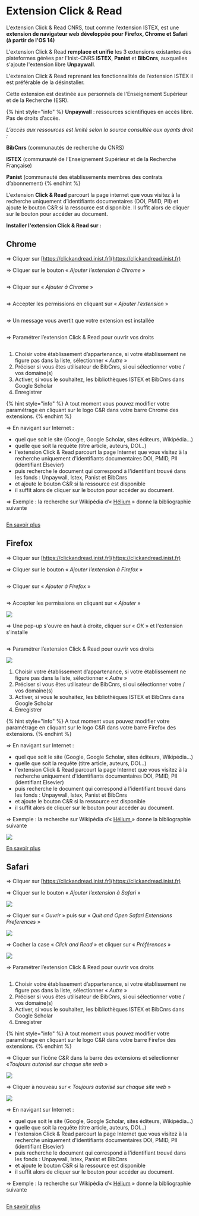 # Extension Click & Read

L’extension Click & Read CNRS, tout comme l’extension ISTEX, est une **extension de navigateur web développée pour Firefox, Chrome et Safari (à partir de l'OS 14)**

L'extension Click & Read **remplace et unifie** les 3 extensions existantes des plateformes gérées par l'Inist-CNRS **ISTEX**, **Panist** et **BibCnrs**, auxquelles s'ajoute l'extension libre **Unpaywall**.

L'extension Click & Read reprenant les fonctionnalités de l’extension ISTEX il est préférable de la désinstaller.

Cette extension est destinée aux personnels de l'Enseignement Supérieur et de la Recherche (ESR).

{% hint style="info" %}
**Unpaywall** : ressources scientifiques en accès libre. Pas de droits d’accès.

_L’accès aux ressources est limité selon la source consultée aux ayants droit :_

**BibCnrs** (communautés de recherche du CNRS)

**ISTEX** (communauté de l’Enseignement Supérieur et de la Recherche Française)

**Panist** (communauté des établissements membres des contrats d’abonnement)
{% endhint %}

L’extension **Click & Read** parcourt la page internet que vous visitez à la recherche uniquement d’identifiants documentaires (DOI, PMID, PII) et ajoute le bouton C\&R si la ressource est disponible. Il suffit alors de cliquer sur le bouton pour accéder au document.&#x20;

**Installer l'extension Click & Read sur :**

## **Chrome**

\=> Cliquer sur [https://clickandread.inist.fr](https://clickandread.inist.fr)

\=> Cliquer sur le bouton « _Ajouter l’extension à Chrome_ »

<div align="left"><img src="../.gitbook/assets/Cr1chrome.JPG" alt=""></div>

\=>  Cliquer sur « _Ajouter à Chrome_ »

<div align="left"><img src="../.gitbook/assets/Cr2chrome.JPG" alt=""></div>

\=> Accepter les permissions en cliquant sur « _Ajouter l’extension_ »

<div align="left"><img src="../.gitbook/assets/cr3chrome (1).JPG" alt=""></div>

_=>_ Un message vous avertit que votre extension est installée

<div align="left"><img src="../.gitbook/assets/image (1).png" alt=""></div>

\=> Paramétrer l’extension Click & Read pour ouvrir vos droits

<div align="left"><img src="../.gitbook/assets/boules (1).png" alt=""></div>

1. Choisir votre établissement d’appartenance, si votre établissement ne figure pas dans la liste, sélectionner « _Autre_ »
2. Préciser si vous êtes utilisateur de BibCnrs, si oui sélectionner votre / vos domaine(s)&#x20;
3. Activer, si vous le souhaitez, les bibliothèques ISTEX et BibCnrs dans Google Scholar
4. Enregistrer

{% hint style="info" %}
A tout moment vous pouvez modifier votre paramétrage en cliquant sur le logo C\&R dans votre barre Chrome des extensions.
{% endhint %}

\=> En navigant sur Internet :

* quel que soit le site (Google, Google Scholar, sites éditeurs, Wikipédia...)&#x20;
* quelle que soit la requête (titre article, auteurs, DOI...)&#x20;
* l'extension Click & Read parcourt la page Internet que vous visitez à la recherche uniquement d'identifiants documentaires DOI, PMID, PII (identifiant Elsevier)&#x20;
* puis recherche le document qui correspond à l'identifiant trouvé dans les fonds : Unpaywall, Istex, Panist et BibCnrs&#x20;
* et ajoute le bouton C\&R si la ressource est disponible
* il suffit alors de cliquer sur le bouton pour accéder au document.

\=>  Exemple : la recherche sur Wikipédia d’« [Hélium](https://fr.wikipedia.org/wiki/H%C3%A9lium) » donne la bibliographie suivante

<div align="left"><img src="../.gitbook/assets/wikicandr (1).JPG" alt=""></div>

[En savoir plus](https://clickandread.inist.fr/page_info)&#x20;

## Firefox

\=> Cliquer sur [https://clickandread.inist.fr](https://clickandread.inist.fr)

\=> Cliquer sur le bouton « _Ajouter l’extension à Firefox_ »

<div align="left"><img src="../.gitbook/assets/crfirefox (1).JPG" alt=""></div>

\=> Cliquer sur « _Ajouter à Firefox_ »

<div align="left"><img src="../.gitbook/assets/cr2firefox.JPG" alt=""></div>

\=> Accepter les permissions en cliquant sur « _Ajouter_ »

<div align="left"><img src="../.gitbook/assets/cr3firefox.JPG" alt=" "></div>

\=> Une pop-up s'ouvre en haut à droite, cliquer sur  « _OK_ » et l'extension s'installe

<div align="left"><img src="../.gitbook/assets/cr4firefox.JPG" alt=""></div>

\=> Paramétrer l’extension Click & Read pour ouvrir vos droits

![](<../.gitbook/assets/boules (2).png>)

1. Choisir votre établissement d’appartenance, si votre établissement ne figure pas dans la liste, sélectionner « _Autre_ »
2. Préciser si vous êtes utilisateur de BibCnrs, si oui sélectionner votre / vos domaine(s)&#x20;
3. Activer, si vous le souhaitez, les bibliothèques ISTEX et BibCnrs dans Google Scholar
4. Enregistrer

{% hint style="info" %}
A tout moment vous pouvez modifier votre paramétrage en cliquant sur le logo C\&R dans votre barre Firefox des extensions.&#x20;
{% endhint %}

\=> En navigant sur Internet :

* quel que soit le site (Google, Google Scholar, sites éditeurs, Wikipédia...)&#x20;
* quelle que soit la requête (titre article, auteurs, DOI...)&#x20;
* l'extension Click & Read parcourt la page Internet que vous visitez à la recherche uniquement d'identifiants documentaires DOI, PMID, PII (identifiant Elsevier)
* puis recherche le document qui correspond à l'identifiant trouvé dans les fonds : Unpaywall, Istex, Panist et BibCnrs&#x20;
* et ajoute le bouton C\&R si la ressource est disponible&#x20;
* il suffit alors de cliquer sur le bouton pour accéder au document.

\=> Exemple : la recherche sur Wikipédia d’« [Hélium ](https://fr.wikipedia.org/wiki/H%C3%A9lium)» donne la bibliographie suivante

![](../.gitbook/assets/wikicandr.JPG)

[​En savoir plus](https://clickandread.inist.fr/page_info)

## Safari

\=> Cliquer sur [https://clickandread.inist.fr](https://clickandread.inist.fr)

\=> Cliquer sur le bouton « _Ajouter l’extension à Safari_ »

![](../.gitbook/assets/safari1.png)

\=> Cliquer sur « _Ouvrir_ » puis sur « _Quit and Open Safari Extensions Preferences_ »

![](../.gitbook/assets/safari2.png)

\=> Cocher la case « _Click and Read_ » et cliquer sur « _Préférences_ »

![](../.gitbook/assets/safari3.png)

\=> Paramétrer l’extension Click & Read pour ouvrir vos droits

<div align="left"><img src="../.gitbook/assets/boules.png" alt=""></div>

1. Choisir votre établissement d’appartenance, si votre établissement ne figure pas dans la liste, sélectionner « _Autre_ »&#x20;
2. Préciser si vous êtes utilisateur de BibCnrs, si oui sélectionner votre / vos domaine(s)&#x20;
3. Activer, si vous le souhaitez, les bibliothèques ISTEX et BibCnrs dans Google Scholar&#x20;
4. Enregistrer

{% hint style="info" %}
A tout moment vous pouvez modifier votre paramétrage en cliquant sur le logo C\&R dans votre barre Firefox des extensions.
{% endhint %}

\=> Cliquer sur l’icône C\&R dans la barre des extensions et sélectionner  «_Toujours autorisé sur chaque site web_ »

![](../.gitbook/assets/safari5.png)

\=> Cliquer à nouveau sur « _Toujours autorisé sur chaque site web_ »

![](../.gitbook/assets/safari6.png)

\=> En navigant sur Internet :

* quel que soit le site (Google, Google Scholar, sites éditeurs, Wikipédia...)&#x20;
* quelle que soit la requête (titre article, auteurs, DOI...)&#x20;
* l'extension Click & Read parcourt la page Internet que vous visitez à la recherche uniquement d'identifiants documentaires DOI, PMID, PII (identifiant Elsevier)&#x20;
* puis recherche le document qui correspond à l'identifiant trouvé dans les fonds : Unpaywall, Istex, Panist et BibCnrs&#x20;
* et ajoute le bouton C\&R si la ressource est disponible&#x20;
* il suffit alors de cliquer sur le bouton pour accéder au document.

\=> Exemple : la recherche sur Wikipédia d’« [Hélium](https://fr.wikipedia.org/wiki/H%C3%A9lium) » donne la bibliographie suivante

<div align="left"><img src="../.gitbook/assets/wikicandr (2).JPG" alt=""></div>

​[En savoir plus](https://clickandread.inist.fr/page_info)


